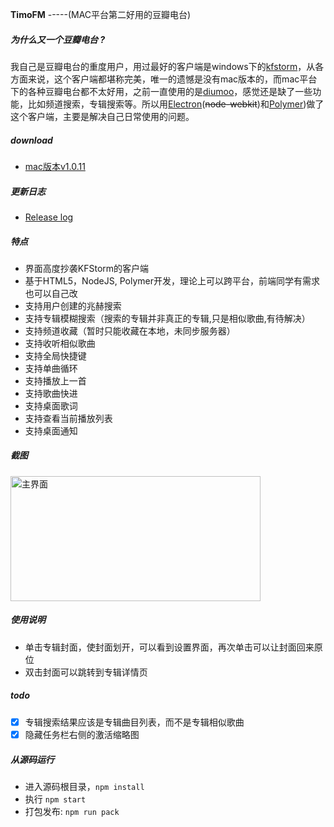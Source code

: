 **TimoFM** -----(MAC平台第二好用的豆瓣电台)

##### 为什么**又**一个豆瓣电台 ?
我自己是豆瓣电台的重度用户，用过最好的客户端是windows下的[kfstorm](http://www.kfstorm.com/blog/doubanfm/)，从各方面来说，这个客户端都堪称完美，唯一的遗憾是没有mac版本的，而mac平台下的各种豆瓣电台都不太好用，之前一直使用的是[diumoo](http://diumoo.net)，感觉还是缺了一些功能，比如频道搜索，专辑搜索等。所以用[Electron](http://electron.atom.io)(~~node-webkit~~)和[Polymer](http://www.polymer-project.org/))做了这个客户端，主要是解决自己日常使用的问题。


##### download
- [mac版本v1.0.11](http://pan.baidu.com/s/1ntHoBwP#path=%252FAPP)

##### 更新日志
- [Release log](https://github.com/sapjax/TimoFM/wiki/release-log)

##### 特点
- 界面高度抄袭KFStorm的客户端
- 基于HTML5，NodeJS, Polymer开发，理论上可以跨平台，前端同学有需求也可以自己改
- 支持用户创建的兆赫搜索
- 支持专辑模糊搜索（搜索的专辑并非真正的专辑,只是相似歌曲,有待解决）
- 支持频道收藏（暂时只能收藏在本地，未同步服务器）
- 支持收听相似歌曲
- 支持全局快捷键
- 支持单曲循环
- 支持播放上一首
- 支持歌曲快进
- 支持桌面歌词
- 支持查看当前播放列表
- 支持桌面通知


##### 截图
<img src="assets/images/capture1.png" width="400" height=200 title="主界面" />

##### 使用说明
- 单击专辑封面，使封面划开，可以看到设置界面，再次单击可以让封面回来原位
- 双击封面可以跳转到专辑详情页

##### todo
- [x] 专辑搜索结果应该是专辑曲目列表，而不是专辑相似歌曲
- [x] 隐藏任务栏右侧的激活缩略图

##### 从源码运行
- 进入源码根目录，`npm install`
- 执行 `npm start`
- 打包发布: `npm run pack`
